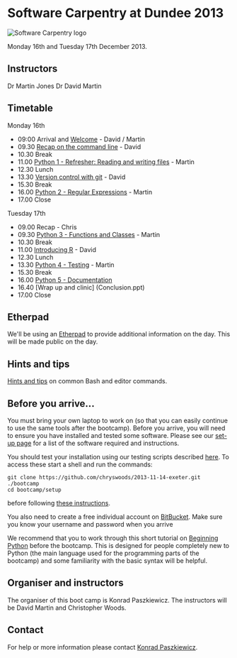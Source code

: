 # Software Carpentry at Dundee 2013

![Software Carpentry logo](http://software-carpentry.org/img/software-carpentry-banner.png "Software Carpentry logo")

Monday 16th and Tuesday 17th December 2013.

## Instructors

Dr Martin Jones
Dr David Martin

## Timetable

Monday 16th

* 09:00 Arrival and [Welcome](Welcome.ppt) - David / Martin
* 09.30 [Recap on the command line](shell/README.md) - David
* 10.30 Break
* 11.00 [Python 1 - Refresher: Reading and writing files](Python/python_files.md) - Martin
* 12.30 Lunch
* 13.30 [Version control with git](git/README.md) - David
* 15.30 Break
* 16.00 [Python 2 - Regular Expressions](Python/python_regexp.md) - Martin
* 17.00 Close

Tuesday 17th

* 09.00 Recap - Chris
* 09.30 [Python 3 - Functions and Classes](Python/python_functions.md) - Martin
* 10.30 Break
* 11.00 [Introducing R](R/R.md) - David
* 12.30 Lunch
* 13.30 [Python 4 - Testing](Python/python_testing.md) - Martin
* 15.30 Break
* 16.00 [Python 5 - Documentation](Python)
* 16.40 [Wrap up and clinic] (Conclusion.ppt)
* 17.00 Close

## Etherpad

We'll be using an [Etherpad](https://etherpad.mozilla.org/swcexeter) to provide additional 
information on the day. This will be made public on the day.

## Hints and tips

[Hints and tips](HintsAndTips.md) on common Bash and editor commands.

## Before you arrive...

You must bring your own laptop to work on (so 
that you can easily continue to use the same tools after the 
bootcamp). Before 
you arrive, you will need to ensure you have installed and tested
some software. Please see our [set-up page](Setup.md) for a list of the 
software required and instructions.

You should test your installation using our testing scripts described 
[here](setup/README.md). To access these start a shell and run the 
commands:

    git clone https://github.com/chryswoods/2013-11-14-exeter.git ./bootcamp
    cd bootcamp/setup

before following [these instructions](setup/README.md).

You also need to create a free individual account on 
[BitBucket](https://bitbucket.org/account/signup/). Make sure 
you know your username and password when you arrive

We recommend that you to work through this short tutorial on 
[Beginning Python](http://chryswoods.com/beginning_python) before the
bootcamp. This is designed for people completely new to Python (the main
language used for the programming parts of the bootcamp) and some 
familiarity with the basic syntax will be helpful.  

## Organiser and instructors

The organiser of this boot camp is Konrad Paszkiewicz. The instructors will be David Martin and Christopher Woods.

## Contact

For help or more information please contact [Konrad Paszkiewicz](mailto:host-exeter@software-carpentry.org).
